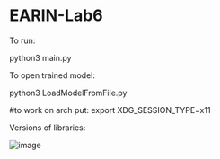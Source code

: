 # EARIN-Lab6
 To run:
 
 python3 main.py
 
 To open trained model:
 
 python3 LoadModelFromFile.py

#to work on arch put:
export XDG_SESSION_TYPE=x11

Versions of libraries:

![image](https://user-images.githubusercontent.com/40524000/172349061-35dfce3d-363e-4208-a5ba-7147ec7c78e8.png)
